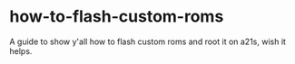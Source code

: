 # how-to-flash-custom-roms
A guide to show y'all how to flash custom roms and root it on a21s, wish it helps.
